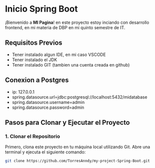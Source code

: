 # Inicio Spring Boot

¡Bienvenido a **MI Pagina**! en este proyecto estoy inciando con desarrollo frontend, en mi materia de DBP en mi quinto semestre de IT.

## Requisitos Previos

- Tener instalado algun IDE, en mi caso VSCODE
- Tener instalado el JDK
- Tener instalado GIT (tambien una cuenta creada en github)

## Conexion a Postgres
 - ip: 127.0.0.1
 - spring.datasource.url=jdbc:postgresql://localhost:5432/midatabase
 - spring.datasource.username=admin
 - spring.datasource.password=admin

## Pasos para Clonar y Ejecutar el Proyecto

### 1. Clonar el Repositorio

Primero, clona este proyecto en tu máquina local utilizando Git. Abre una terminal y ejecuta el siguiente comando:

```bash
git clone https://github.com/TorresAnndy/my-project-Spring-Boot.git
